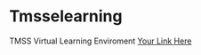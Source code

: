 # Tmsselearning
TMSS Virtual Learning Enviroment
[Your Link Here](https://trashigangmsselearningvleedu.gnomio.com/login/index.php)
